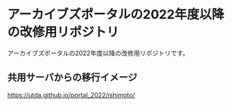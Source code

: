 # アーカイブズポータルの2022年度以降の改修用リポジトリ

アーカイブズポータルの2022年度以降の改修用リポジトリです。

## 共用サーバからの移行イメージ

https://utda.github.io/portal_2022/ishimoto/
